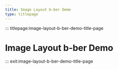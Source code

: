 ```yaml
---
title: Image Layout b-ber Demo
type: titlepage
---
```


::: titlepage:image-layout-b-ber-demo-title-page

# Image Layout b-ber Demo

::: exit:image-layout-b-ber-demo-title-page

